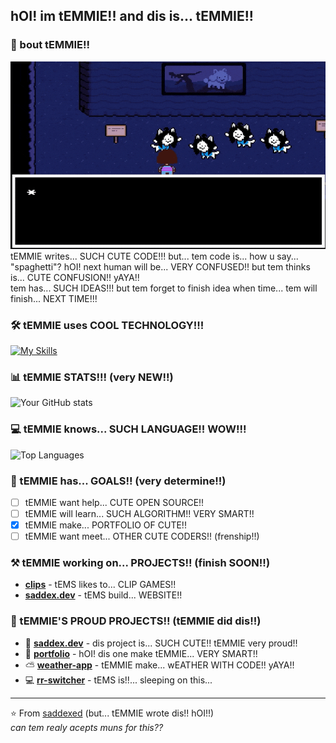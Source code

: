 ## hOI! im tEMMIE!! and dis is... tEMMIE!!

### 🚀 bout tEMMIE!!
<img src="temmie.gif" alt="temmie" height="300" width="520"/> <br>
tEMMIE writes... SUCH CUTE CODE!!! but... tem code is... how u say... "spaghetti"? hOI! next human will be... VERY CONFUSED!! but tem thinks is... CUTE CONFUSION!! yAYA!!  
tem has... SUCH IDEAS!!! but tem forget to finish idea when time... tem will finish... NEXT TIME!!!


### 🛠️ tEMMIE uses COOL TECHNOLOGY!!!
[![My Skills](https://skillicons.dev/icons?i=python,nodejs,html,css,js,cpp,powershell,git,discord,discordjs,docker,selenium,vscode1&theme=dark)](https://skillicons.dev)


### 📊 tEMMIE STATS!!! (very NEW!!)
![Your GitHub stats](https://github-readme-stats.vercel.app/api?username=saddexed&show_icons=true&theme=dark)


### 💻 tEMMIE knows... SUCH LANGUAGE!! WOW!!!
![Top Languages](https://github-readme-stats.vercel.app/api/top-langs/?username=saddexed&layout=compact&theme=dark)

### 🎯 tEMMIE has... GOALS!! (very determine!!)
- [ ] tEMMIE want help... CUTE OPEN SOURCE!! 
- [ ] tEMMIE will learn... SUCH ALGORITHM!! VERY SMART!!
- [x] tEMMIE make... PORTFOLIO OF CUTE!!
- [ ] tEMMIE want meet... OTHER CUTE CODERS!! (frenship!!)

### ⚒ tEMMIE working on... PROJECTS!! (finish SOON!!)
- **[clips](https://github.com/saddexed/clips)** - tEMS likes to... CLIP GAMES!!   
- **[saddex.dev](https://saddex.dev/)** - tEMS build... WEBSITE!!



### 🌟 tEMMIE'S PROUD PROJECTS!! (tEMMIE did dis!!)
- 🚀 **[saddex.dev](https://saddex.dev/)** - dis project is... SUCH CUTE!! tEMMIE very proud!!
- 🤵 **[portfolio](https://saddexed.github.io/portfolio/)** - hOI! dis one make tEMMIE... VERY SMART!! 
- ⛅ **[weather-app](https://saddexed.github.io/Weather-App/)** - tEMMIE make... wEATHER WITH CODE!! yAYA!!
- 💻 **[rr-switcher]()** - tEMS is!!... sleeping on this...

---

⭐️ From [saddexed](https://github.com/saddexed) (but... tEMMIE wrote dis!! hOI!!)  
<i>can tem realy acepts muns for this??